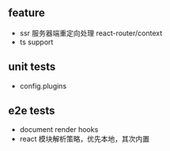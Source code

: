 ## feature
* ssr 服务器端重定向处理 react-router/context
* ts support

## unit tests
* config.plugins

## e2e tests
* document render hooks
* react 模块解析策略，优先本地，其次内置
